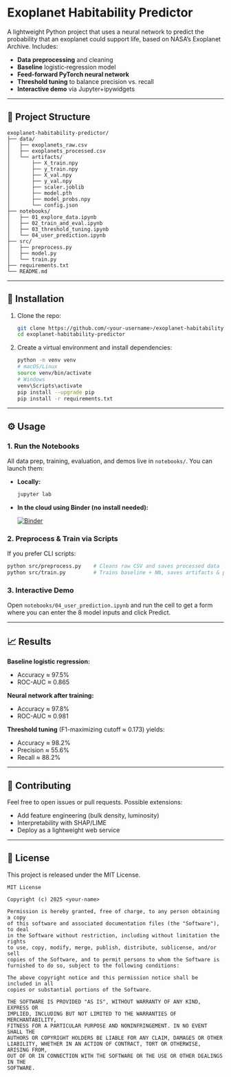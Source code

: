 # Exoplanet Habitability Predictor

A lightweight Python project that uses a neural network to predict the probability that an exoplanet could support life, based on NASA’s Exoplanet Archive. Includes:

- **Data preprocessing** and cleaning  
- **Baseline** logistic‐regression model  
- **Feed-forward PyTorch neural network**  
- **Threshold tuning** to balance precision vs. recall  
- **Interactive demo** via Jupyter+ipywidgets  

---

## 📁 Project Structure

```
exoplanet-habitability-predictor/
├── data/
│   ├── exoplanets_raw.csv
│   ├── exoplanets_processed.csv
│   └── artifacts/
│       ├── X_train.npy
│       ├── y_train.npy
│       ├── X_val.npy
│       ├── y_val.npy
│       ├── scaler.joblib
│       ├── model.pth
│       ├── model_probs.npy
│       └── config.json
├── notebooks/
│   ├── 01_explore_data.ipynb
│   ├── 02_train_and_eval.ipynb
│   ├── 03_threshold_tuning.ipynb
│   └── 04_user_prediction.ipynb
├── src/
│   ├── preprocess.py
│   ├── model.py
│   └── train.py
├── requirements.txt
└── README.md
```

---

## 🚀 Installation

1. Clone the repo:
   ```bash
   git clone https://github.com/<your-username>/exoplanet-habitability-predictor.git
   cd exoplanet-habitability-predictor
   ```

2. Create a virtual environment and install dependencies:
   ```bash
   python -m venv venv
   # macOS/Linux
   source venv/bin/activate
   # Windows
   venv\Scripts\activate
   pip install --upgrade pip
   pip install -r requirements.txt
   ```

---

## ⚙️ Usage

### 1. Run the Notebooks

All data prep, training, evaluation, and demos live in `notebooks/`. You can launch them:

- **Locally:**
  ```bash
  jupyter lab
  ```

- **In the cloud using Binder (no install needed):**

  [![Binder](https://mybinder.org/badge_logo.svg)](https://mybinder.org/v2/gh/<your-username>/exoplanet-habitability-predictor/HEAD)

### 2. Preprocess & Train via Scripts

If you prefer CLI scripts:

```bash
python src/preprocess.py    # Cleans raw CSV and saves processed data
python src/train.py         # Trains baseline + NN, saves artifacts & probs
```

### 3. Interactive Demo

Open `notebooks/04_user_prediction.ipynb` and run the cell to get a form where you can enter the 8 model inputs and click Predict.

---

## 📈 Results

**Baseline logistic regression:**
- Accuracy ≈ 97.5%
- ROC-AUC ≈ 0.865

**Neural network after training:**
- Accuracy ≈ 97.8%
- ROC-AUC ≈ 0.981

**Threshold tuning** (F1-maximizing cutoff ≈ 0.173) yields:
- Accuracy ≈ 98.2%
- Precision ≈ 55.6%
- Recall ≈ 88.2%

---

## 🤝 Contributing

Feel free to open issues or pull requests. Possible extensions:

- Add feature engineering (bulk density, luminosity)
- Interpretability with SHAP/LIME
- Deploy as a lightweight web service

---

## 📄 License

This project is released under the MIT License.

```
MIT License

Copyright (c) 2025 <your-name>

Permission is hereby granted, free of charge, to any person obtaining a copy
of this software and associated documentation files (the "Software"), to deal
in the Software without restriction, including without limitation the rights
to use, copy, modify, merge, publish, distribute, sublicense, and/or sell
copies of the Software, and to permit persons to whom the Software is
furnished to do so, subject to the following conditions:

The above copyright notice and this permission notice shall be included in all
copies or substantial portions of the Software.

THE SOFTWARE IS PROVIDED "AS IS", WITHOUT WARRANTY OF ANY KIND, EXPRESS OR
IMPLIED, INCLUDING BUT NOT LIMITED TO THE WARRANTIES OF MERCHANTABILITY,
FITNESS FOR A PARTICULAR PURPOSE AND NONINFRINGEMENT. IN NO EVENT SHALL THE
AUTHORS OR COPYRIGHT HOLDERS BE LIABLE FOR ANY CLAIM, DAMAGES OR OTHER
LIABILITY, WHETHER IN AN ACTION OF CONTRACT, TORT OR OTHERWISE, ARISING FROM,
OUT OF OR IN CONNECTION WITH THE SOFTWARE OR THE USE OR OTHER DEALINGS IN THE
SOFTWARE.
```
